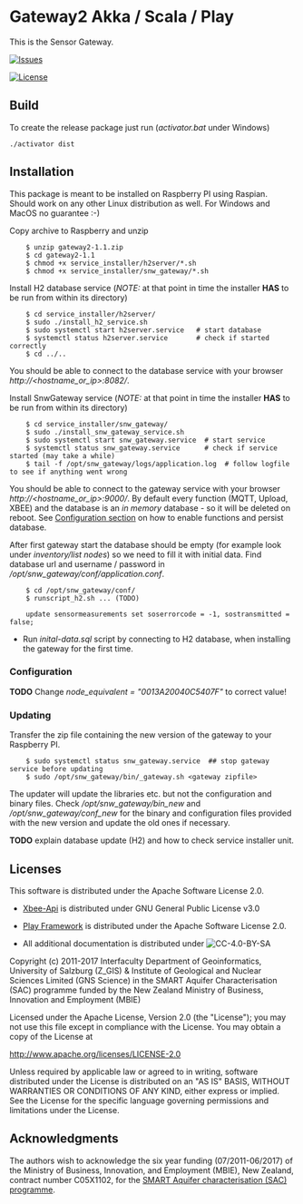 Gateway2 Akka / Scala / Play
=================================

This is the Sensor Gateway.

<!-- [![Build Status][build-status-badge]][build-status-url] -->
[![Issues][issues-badge]][issues-url]

[![License][license-badge]][license-url]

<!-- 
[build-status-badge]: https://img.shields.io/travis/ZGIS/smart-portal-backend.svg?style=flat-square
[build-status-url]: https://travis-ci.org/ZGIS/smart-portal-backend
-->
[issues-badge]: https://img.shields.io/github/issues/grmpfhmbl/SnwGateway.svg?style=flat-square
[issues-url]: https://github.com/grmpfhmbl/SnwGateway/issues
[license-badge]: https://img.shields.io/badge/License-Apache%202-blue.svg?style=flat-square
[license-url]: LICENSE

## Build

To create the release package just run (_activator.bat_ under Windows)

    ./activator dist

## Installation

This package is meant to be installed on Raspberry PI using Raspian. Should work on any other Linux distribution as
well. For Windows and MacOS no guarantee :-)

Copy archive to Raspberry and unzip

```
    $ unzip gateway2-1.1.zip
    $ cd gateway2-1.1
    $ chmod +x service_installer/h2server/*.sh
    $ chmod +x service_installer/snw_gateway/*.sh
```

Install H2 database service (*NOTE:* at that point in time the installer **HAS** to be run from within its directory)

```
    $ cd service_installer/h2server/
    $ sudo ./install_h2_service.sh
    $ sudo systemctl start h2server.service   # start database
    $ systemctl status h2server.service       # check if started correctly
    $ cd ../..
```

You should be able to connect to the database service with your browser _http://<hostname_or_ip>:8082/_.

Install SnwGateway service (*NOTE:* at that point in time the installer **HAS** to be run from within its directory)

```
    $ cd service_installer/snw_gateway/
    $ sudo ./install_snw_gateway_service.sh
    $ sudo systemctl start snw_gateway.service  # start service
    $ systemctl status snw_gateway.service      # check if service started (may take a while)
    $ tail -f /opt/snw_gateway/logs/application.log  # follow logfile to see if anything went wrong
```

You should be able to connect to the gateway service with your browser _http://<hostname_or_ip>:9000/_. By default every
function (MQTT, Upload, XBEE) and the database is an _in memory_ database - so it will be deleted on reboot. See
[Configuration section](README.md#Configuration) on how to enable functions and persist database.

After first gateway start the database should be empty (for example look under _inventory/list nodes_) so we need
to fill it with initial data. Find database url and username / password in _/opt/snw_gateway/conf/application.conf_.

```
    $ cd /opt/snw_gateway/conf/
    $ runscript_h2.sh ... (TODO) 
    
    update sensormeasurements set soserrorcode = -1, sostransmitted = false;
```


- Run _inital-data.sql_ script by connecting to H2 database, when installing the gateway for the first time.

### Configuration

**TODO**
Change _node_equivalent = "0013A20040C5407F"_ to correct value!

### Updating

Transfer the zip file containing the new version of the gateway to your Raspberry PI.

```
    $ sudo systemctl status snw_gateway.service  ## stop gateway service before updating
    $ sudo /opt/snw_gateway/bin/_gateway.sh <gateway zipfile> 
```

The updater will update the libraries etc. but not the configuration and binary
files. Check _/opt/snw_gateway/bin_new_ and _/opt/snw_gateway/conf_new_ for
the binary and configuration files provided with the new version and update the
old ones if necessary.

**TODO** explain database update (H2) and how to check service installer unit.

## Licenses

This software is distributed under the Apache Software License 2.0.

- [Xbee-Api](https://github.com/andrewrapp/xbee-api) is distributed under GNU General Public License v3.0
- [Play Framework](https://www.playframework.com/) is distributed under the Apache Software License 2.0.

- All additional documentation is distributed under ![CC-4.0-BY-SA](https://licensebuttons.net/l/by-sa/4.0/88x31.png)

Copyright (c) 2011-2017 Interfaculty Department of Geoinformatics, University of
Salzburg (Z_GIS) & Institute of Geological and Nuclear Sciences Limited (GNS Science)
in the SMART Aquifer Characterisation (SAC) programme funded by the New Zealand
Ministry of Business, Innovation and Employment (MBIE)

Licensed under the Apache License, Version 2.0 (the "License");
you may not use this file except in compliance with the License.
You may obtain a copy of the License at

  http://www.apache.org/licenses/LICENSE-2.0

Unless required by applicable law or agreed to in writing, software
distributed under the License is distributed on an "AS IS" BASIS,
WITHOUT WARRANTIES OR CONDITIONS OF ANY KIND, either express or implied.
See the License for the specific language governing permissions and
limitations under the License.

## Acknowledgments

The authors wish to acknowledge the six year funding (07/2011-06/2017) of the
Ministry of Business, Innovation, and Employment (MBIE), New Zealand,
contract number C05X1102, for the [SMART Aquifer characterisation (SAC) programme](http://www.gns.cri.nz/Home/Our-Science/Environment-and-Materials/Groundwater/Research-Programmes/SMART-Aquifer-Characterisation).
